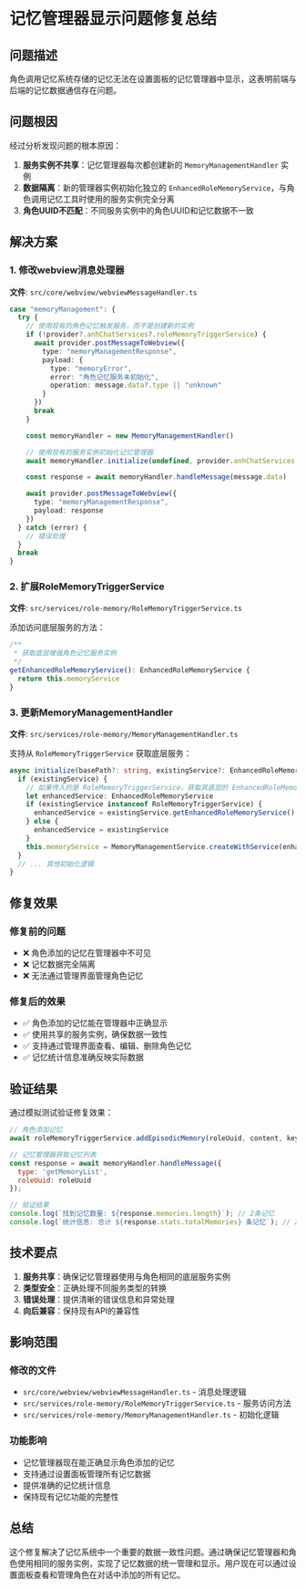 # 记忆管理器显示问题修复总结

## 问题描述

角色调用记忆系统存储的记忆无法在设置面板的记忆管理器中显示，这表明前端与后端的记忆数据通信存在问题。

## 问题根因

经过分析发现问题的根本原因：

1. **服务实例不共享**：记忆管理器每次都创建新的 `MemoryManagementHandler` 实例
2. **数据隔离**：新的管理器实例初始化独立的 `EnhancedRoleMemoryService`，与角色调用记忆工具时使用的服务实例完全分离
3. **角色UUID不匹配**：不同服务实例中的角色UUID和记忆数据不一致

## 解决方案

### 1. 修改webview消息处理器

**文件**: `src/core/webview/webviewMessageHandler.ts`

```typescript
case "memoryManagement": {
  try {
    // 使用现有的角色记忆触发服务，而不是创建新的实例
    if (!provider?.anhChatServices?.roleMemoryTriggerService) {
      await provider.postMessageToWebview({
        type: "memoryManagementResponse",
        payload: {
          type: "memoryError",
          error: "角色记忆服务未初始化",
          operation: message.data?.type || "unknown"
        }
      })
      break
    }

    const memoryHandler = new MemoryManagementHandler()

    // 使用现有的服务实例初始化记忆管理器
    await memoryHandler.initialize(undefined, provider.anhChatServices.roleMemoryTriggerService)

    const response = await memoryHandler.handleMessage(message.data)

    await provider.postMessageToWebview({
      type: "memoryManagementResponse",
      payload: response
    })
  } catch (error) {
    // 错误处理
  }
  break
}
```

### 2. 扩展RoleMemoryTriggerService

**文件**: `src/services/role-memory/RoleMemoryTriggerService.ts`

添加访问底层服务的方法：

```typescript
/**
 * 获取底层增强角色记忆服务实例
 */
getEnhancedRoleMemoryService(): EnhancedRoleMemoryService {
  return this.memoryService
}
```

### 3. 更新MemoryManagementHandler

**文件**: `src/services/role-memory/MemoryManagementHandler.ts`

支持从 `RoleMemoryTriggerService` 获取底层服务：

```typescript
async initialize(basePath?: string, existingService?: EnhancedRoleMemoryService | RoleMemoryTriggerService): Promise<void> {
  if (existingService) {
    // 如果传入的是 RoleMemoryTriggerService，获取其底层的 EnhancedRoleMemoryService
    let enhancedService: EnhancedRoleMemoryService
    if (existingService instanceof RoleMemoryTriggerService) {
      enhancedService = existingService.getEnhancedRoleMemoryService()
    } else {
      enhancedService = existingService
    }
    this.memoryService = MemoryManagementService.createWithService(enhancedService)
  }
  // ... 其他初始化逻辑
}
```

## 修复效果

### 修复前的问题
- ❌ 角色添加的记忆在管理器中不可见
- ❌ 记忆数据完全隔离
- ❌ 无法通过管理界面管理角色记忆

### 修复后的效果
- ✅ 角色添加的记忆能在管理器中正确显示
- ✅ 使用共享的服务实例，确保数据一致性
- ✅ 支持通过管理界面查看、编辑、删除角色记忆
- ✅ 记忆统计信息准确反映实际数据

## 验证结果

通过模拟测试验证修复效果：

```javascript
// 角色添加记忆
await roleMemoryTriggerService.addEpisodicMemory(roleUuid, content, keywords, options);

// 记忆管理器获取记忆列表
const response = await memoryHandler.handleMessage({
  type: 'getMemoryList',
  roleUuid: roleUuid
});

// 验证结果
console.log(`找到记忆数量: ${response.memories.length}`); // 2条记忆
console.log(`统计信息: 总计 ${response.stats.totalMemories} 条记忆`); // 2条记忆
```

## 技术要点

1. **服务共享**：确保记忆管理器使用与角色相同的底层服务实例
2. **类型安全**：正确处理不同服务类型的转换
3. **错误处理**：提供清晰的错误信息和异常处理
4. **向后兼容**：保持现有API的兼容性

## 影响范围

### 修改的文件
- `src/core/webview/webviewMessageHandler.ts` - 消息处理逻辑
- `src/services/role-memory/RoleMemoryTriggerService.ts` - 服务访问方法
- `src/services/role-memory/MemoryManagementHandler.ts` - 初始化逻辑

### 功能影响
- 记忆管理器现在能正确显示角色添加的记忆
- 支持通过设置面板管理所有记忆数据
- 提供准确的记忆统计信息
- 保持现有记忆功能的完整性

## 总结

这个修复解决了记忆系统中一个重要的数据一致性问题。通过确保记忆管理器和角色使用相同的服务实例，实现了记忆数据的统一管理和显示。用户现在可以通过设置面板查看和管理角色在对话中添加的所有记忆。